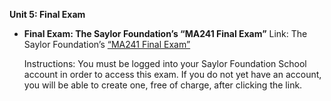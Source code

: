 **Unit 5: Final Exam** <span id="5"></span> 
-   **Final Exam: The Saylor Foundation’s “MA241 Final Exam”**
    Link: The Saylor Foundation’s [“MA241 Final
    Exam”](http://school.saylor.org/mod/quiz/view.php?id=442)  
      
     Instructions: You must be logged into your Saylor Foundation School
    account in order to access this exam. If you do not yet have an
    account, you will be able to create one, free of charge, after
    clicking the link.


